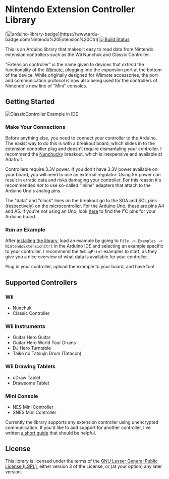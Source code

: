 # Nintendo Extension Controller Library 
[![arduino-library-badge](https://www.ardu-badge.com/badge/Nintendo%20Extension%20Ctrl.svg?)](https://www.ardu-badge.com/Nintendo%20Extension%20Ctrl) [![Build Status](https://travis-ci.org/dmadison/NintendoExtensionCtrl.svg?branch=master)](https://travis-ci.org/dmadison/NintendoExtensionCtrl) 

This is an Arduino library that makes it easy to read data from Nintendo extension controllers such as the Wii Nunchuk and Classic Controller.

"Extension controller" is the name given to devices that *extend* the functionality of the [Wiimote](https://en.wikipedia.org/wiki/Wii_Remote), plugging into the expansion port at the bottom of the device. While originally designed for Wiimote accessories, the port and communication protocol is now also being used for the controllers of Nintendo's new line of "Mini" consoles.

## Getting Started

![ClassicController Example in IDE](/extras/NXCtrl_ClassicExample.png)

### Make Your Connections

Before anything else, you need to connect your controller to the Arduino. The easist way to do this is with a breakout board, which slides in to the extension controller plug and doesn't require dismantaling your controller. I recommend the [Nunchucky](https://www.adafruit.com/product/345) breakout, which is inexpensive and available at Adafruit.

Controllers require 3.3V power. If you don't have 3.3V power available on your board, you will need to use an external regulator. Using 5V power can result in erratic data and risks damaging your controller. For this reason it's recommended *not* to use so-called "inline" adapters that attach to the Arduino Uno's analog pins.

The "data" and "clock" lines on the breakout go to the SDA and SCL pins (respectively) on the microcontroller. For the Arduino Uno, these are pins A4 and A5. If you're not using an Uno, look [here](https://www.arduino.cc/en/reference/wire) to find the I²C pins for your Arduino board.

### Run an Example

After [installing the library](https://www.arduino.cc/en/guide/libraries), load an example by going to `File -> Examples -> NintendoExtensionCtrl` in the Arduino IDE and selecting an example specific to your controller. I recommend the `DebugPrint` examples to start, as they give you a nice overview of what data is available for your controller.

Plug in your controller, upload the example to your board, and have fun!

## Supported Controllers

### Wii
* Nunchuk
* Classic Controller

### Wii Instruments
* Guitar Hero Guitar
* Guitar Hero World Tour Drums
* DJ Hero Turntable
* Taiko no Tatsujin Drum (Tatacon)

### Wii Drawing Tablets
* uDraw Tablet
* Drawsome Tablet

### Mini Console
* NES Mini Controller
* SNES Mini Controller

Currently the library supports any extension controller using unencrypted communication. If you'd like to add support for another controller, I've written [a short guide](extras/AddingControllers.md) that should be helpful. 

## License
This library is licensed under the terms of the [GNU Lesser General Public License (LGPL)](https://www.gnu.org/licenses/lgpl.html), either version 3 of the License, or (at your option) any later version.
